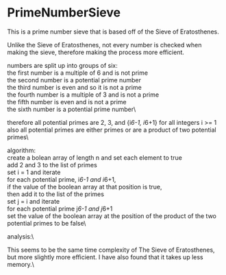 # PrimeNumberSieve

This is a prime number sieve that is based off of the Sieve of Eratosthenes.

Unlike the Sieve of Eratosthenes, not every number is checked when making the sieve, therefore making the process more efficient.

numbers are split up into groups of six:\
the first number is a multiple of 6 and is not prime\
the second number is a potential prime number\
the third number is even and so it is not a prime\
the fourth number is a multiple of 3 and is not a prime\
the fifth number is even and is not a prime\
the sixth number is a potential prime number\

therefore all potential primes are 2, 3, and {i*6-1, i*6+1} for all integers i >= 1\
also all potential primes are either primes or are a product of two potential primes\

algorithm:\
create a bolean array of length n and set each element to true\
add 2 and 3 to the list of primes\
set i = 1 and iterate\
for each potential prime, i*6-1 and i*6+1, \
  if the value of the boolean array at that position is true, \
    then add it to the list of the primes\
    set j = i and iterate\
    for each potential prime j*6-1 and j*6+1\
      set the value of the boolean array at the position of the product of the two potential primes to be false\
      

analysis:\

This seems to be the same time complexity of The Sieve of Eratosthenes, but more slightly more efficient. I have also found that it takes up less memory.\



